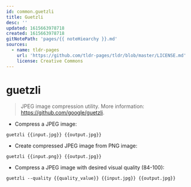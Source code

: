 ```yaml
---
id: common.guetzli
title: Guetzli
desc: ''
updated: 1615663978718
created: 1615663978718
gitNotePath: 'pages/{{ noteHiearchy }}.md'
sources:
  - name: tldr-pages
    url: 'https://github.com/tldr-pages/tldr/blob/master/LICENSE.md'
    license: Creative Commons
---
```

# guetzli

> JPEG image compression utility.
> More information: <https://github.com/google/guetzli>.

- Compress a JPEG image:

`guetzli {{input.jpg}} {{output.jpg}}`

- Create compressed JPEG image from PNG image:

`guetzli {{input.png}} {{output.jpg}}`

- Compress a JPEG image with desired visual quality (84-100):

`guetzli --quality {{quality_value}} {{input.jpg}} {{output.jpg}}`

